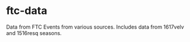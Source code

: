 # ftc-data

Data from FTC Events from various sources.
Includes data from 1617velv and 1516resq seasons.
